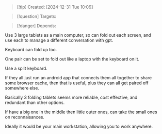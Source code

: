 
>[!tip] Created: [2024-12-31 Tue 10:09]

>[!question] Targets: 

>[!danger] Depends: 

Use 3 large tablets as a main computer, so can fold out each screen, and use each to manage a different conversation with gpt.

Keyboard can fold up too.

One pair can be set to fold out like a laptop with the keyboard on it.

Use a split keyboard.

If they all just run an android app that connects them all together to share some browser cache, then that is useful, plus they can all get paired off somewhere else.

Basically 3 folding tablets seems more reliable, cost effective, and redundant than other options.

If have a big one in the middle then little outer ones, can take the small ones on reconnaisances.

Ideally it would be your main workstation, allowing you to work anywhere.